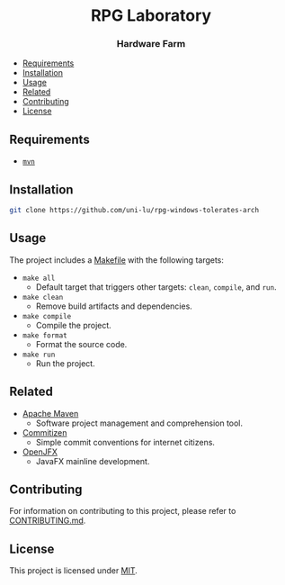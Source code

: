 <h1 align="center">
  RPG Laboratory
  <h3 align="center">Hardware Farm</h3>
</h1>

<!--toc:start-->
- [Requirements](#requirements)
- [Installation](#installation)
- [Usage](#usage)
- [Related](#related)
- [Contributing](#contributing)
- [License](#license)
<!--toc:end-->

## Requirements

- [`mvn`](https://github.com/apache/maven)

## Installation

```bash
git clone https://github.com/uni-lu/rpg-windows-tolerates-arch
```

## Usage

The project includes a [Makefile](Makefile) with the following targets:

- `make all`
  - Default target that triggers other targets: `clean`, `compile`, and `run`.
- `make clean`
  - Remove build artifacts and dependencies.
- `make compile`
  - Compile the project.
- `make format`
  - Format the source code.
- `make run`
  - Run the project.

## Related

- [Apache Maven](https://github.com/apache/maven)
  - Software project management and comprehension tool.
- [Commitizen](http://commitizen.github.io/cz-cli)
  - Simple commit conventions for internet citizens.
- [OpenJFX](https://github.com/openjdk/jfx)
  - JavaFX mainline development.

## Contributing

For information on contributing to this project, please refer to
[CONTRIBUTING.md](docs/CONTRIBUTING.md).

## License

This project is licensed under [MIT](LICENSE).
